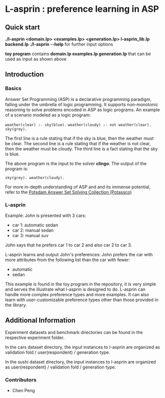 # L-asprin : preference learning in ASP

## Quick start
**./l-asprin <domain.lp> <examples.lp> <generation.lp> l-asprin_lib.lp backend.lp**
**./l-asprin --help** for further input options

**toy program** contains **domain.lp examples.lp generation.lp** that can be used as input as shown above

## Introduction
### Basics
Answer Set Programming (ASP) is a declarative programming paradigm, falling under the umbrella of logic programming. It supports non-monotonic reasoning to solve problems encoded in ASP as logic programs. An example of a scenario modeled as a logic program:

`weather(clear) :- sky(blue).`
`weather(cloudy) :- not weather(clear).  `
`sky(grey).`

The first line is a rule stating that if the sky is blue, then the weather must be clear.
The second line is a rule stating that if the weather is not clear, then the weather must be cloudy. 
The third line is a fact stating that the sky is blue.

The above program is the input to the solver **clingo**. The output of the program is:

`sky(grey). weather(cloudy).`

For more in-depth understanding of ASP and and its immense potential, refer to the [Potsdam Answer Set Solving Collection (Potassco)](https://potassco.org/about/) 

### L-asprin

Example:
John is presented with 3 cars: 
+ car 1: automatic sedan
+ car 2: manual sedan
+ car 3: manual suv

John says that he prefers car 1 to car 2 and also car 2 to car 3.

L-asprin learns and output John's preferences:
John prefers the car with more attributes from the following list than the car with fewer:
+ automatic
+ sedan 

This example is found in the toy program in the repository, it is very simple and serves the illustrate what l-asprin is designed to do. L-asprin can handle more complex preference types and more examples. It can also learn with user-customizable preference types other than those provided in the library. 

				
## Additional Information
Experiment datasets and benchmark directories can be found in the respective experiment folder. 

In the cars dataset directory, the input instances to l-asprin are organized as validation fold / user(respondent) / generation type.

In the sushi dataset directory, the input instances to l-asprin are organized as user(respondent) / validation fold / generation type.

### Contributors
- Chen Peng
